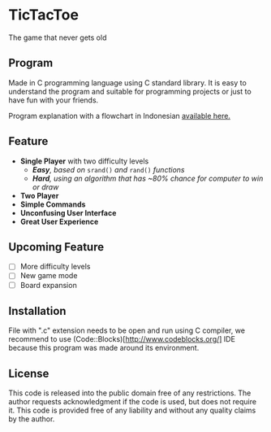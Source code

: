 # TicTacToe
The game that never gets old

## Program
Made in C programming language using C standard library. It is easy to understand the program and suitable for programming projects or just to have fun with your friends.

Program explanation with a flowchart in Indonesian [available here.](https://drive.google.com/file/d/1OGY_kRUACGkjsL1gZ1_cjasBxTcamZcX/view?usp=sharing)

## Feature
- **Single Player** with two difficulty levels
  - ***Easy**, based on* `srand()` *and* `rand()` *functions*
  - ***Hard**, using an algorithm that has ~80% chance for computer to win or draw*
- **Two Player**
- **Simple Commands**
- **Unconfusing User Interface**
- **Great User Experience**

## Upcoming Feature
- [ ] More difficulty levels
- [ ] New game mode
- [ ] Board expansion

## Installation
File with ".c" extension needs to be open and run using C compiler, we recommend to use (Code::Blocks)[http://www.codeblocks.org/] IDE because this program was made around its environment.

## License
This code is released into the public domain free of any restrictions. The author requests acknowledgment if the code is used, but does not require it. This code is provided free of any liability and without any quality claims by the author.
